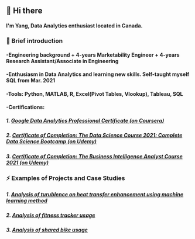 ## 👋 Hi there
#### I'm Yang, Data Analytics enthusiast located in Canada.

### 🤔 Brief introduction
#### -Engineering background + 4-years Marketability Engineer + 4-years Research Assistant/Associate in Engineering
#### -Enthusiasm in Data Analytics and learning new skills. Self-taught myself SQL from Mar. 2021
#### -Tools: Python, MATLAB, R, Excel(Pivot Tables, Vlookup), Tableau, SQL
#### -Certifications:
##### 1. [Google Data Analytics Professional Certificate (on Coursera)](https://www.coursera.org/account/accomplishments/specialization/certificate/KZ68LLVWKS5W)
##### 2. [Certificate of Completion: The Data Science Course 2021: Complete Data Science Bootcamp (on Udemy)](https://udemy-certificate.s3.amazonaws.com/pdf/UC-f817df28-c27c-4a6b-834a-499cf06c7f2a.pdf)
##### 3. [Certificate of Completion: The Business Intelligence Analyst Course 2021 (on Udemy)](https://udemy-certificate.s3.amazonaws.com/pdf/UC-aafa6146-3112-4e65-9866-b321ffb8fe72.pdf)

### ⚡ Examples of Projects and Case Studies
##### 1. [Analysis of turublence on heat transfer enhancement using machine learning method](https://github.com/yang19n/Research-Project-Regression-Analysis)
##### 2. [Analysis of fitness tracker usage](https://github.com/yang19n/Case-Study-Fitness-Tracker-Usage)
##### 3. [Analysis of shared bike usage](https://github.com/yang19n/Case-Study-Shared-bike-usage)

<!--
**yang19n/yang19n** is a ✨ _special_ ✨ repository because its `README.md` (this file) appears on your GitHub profile.

Here are some ideas to get you started:

- 🔭 I’m currently working on ...
- 🌱 I’m currently learning ...
- 👯 I’m looking to collaborate on ...
- 🤔 I’m looking for help with ...
- 💬 Ask me about ...
- 📫 How to reach me: ...
- 😄 Pronouns: ...
- ⚡ Fun fact: ...
-->
